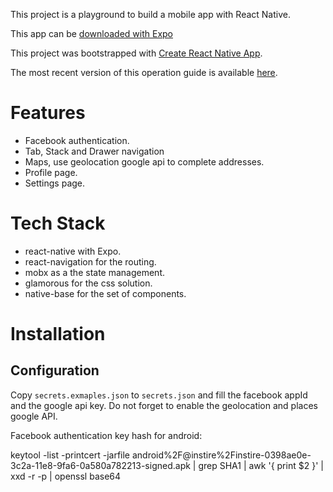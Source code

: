 
This project is a playground to build a mobile app with React Native. 

This app can be [downloaded with Expo](https://expo.io/@fredericheem/starhackit)

This project was bootstrapped with [Create React Native App](https://github.com/react-community/create-react-native-app).

The most recent version of this operation guide is available [here](https://github.com/react-community/create-react-native-app/blob/master/react-native-scripts/template/README.md).


# Features

* Facebook authentication.
* Tab, Stack and Drawer navigation 
* Maps, use geolocation google api to complete addresses. 
* Profile page.
* Settings page.


# Tech Stack

* react-native with Expo.
* react-navigation for the routing.
* mobx as a the state management.
* glamorous for the css solution.
* native-base for the set of components.


# Installation



## Configuration

Copy `secrets.exmaples.json` to `secrets.json` and fill the facebook appId and the google api key. Do not forget to enable the geolocation and places google API. 

Facebook authentication key hash for android:

keytool -list -printcert -jarfile android%2F\@instire%2Finstire-0398ae0e-3c2a-11e8-9fa6-0a580a782213-signed.apk | grep SHA1 | awk '{ print $2 }' | xxd -r -p | openssl base64